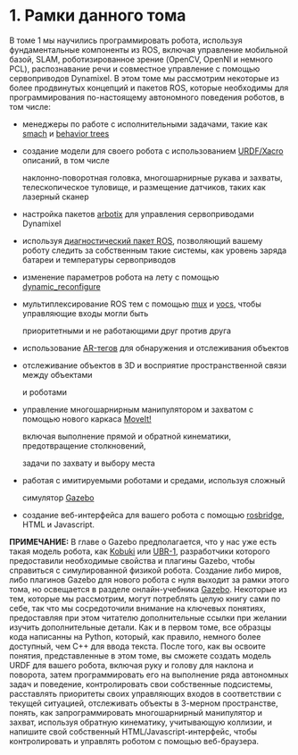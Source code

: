 # 1. Рамки данного тома

В томе 1 мы научились программировать робота, используя фундаментальные компоненты из ROS, включая управление мобильной базой, SLAM, роботизированное зрение \(OpenCV, OpenNI и немного PCL\), распознавание речи и совместное управление с помощью сервоприводов Dynamixel. В этом томе мы рассмотрим некоторые из более продвинутых концепций и пакетов ROS, которые необходимы для программирования по-настоящему автономного поведения роботов, в том числе:

* менеджеры по работе с исполнительными задачами, такие как [smach](http://wiki.ros.org/smach/Documentation) и [behavior trees](http://wiki.ros.org/decision_making/Tutorials/BehaviorTree)
* создание модели для своего робота с использованием [URDF/Xacro](http://wiki.ros.org/xacro) описаний, в том числе

  наклонно-поворотная головка, многошарнирные рукава и захваты, телескопическое туловище, и размещение датчиков, таких как лазерный сканер

* настройка пакетов [arbotix](http://wiki.ros.org/arbotix) для управления сервоприводами Dynamixel
* используя [диагностический пакет ROS](http://wiki.ros.org/diagnostics), позволяющий вашему роботу следить за собственным такие системы, как уровень заряда батареи и температуры сервоприводов
* изменение параметров робота на лету с помощью [dynamic\_reconfigure](http://wiki.ros.org/dynamic_reconfigure)
* мультиплексирование ROS тем с помощью [mux](http://wiki.ros.org/topic_tools/mux) и [yocs](http://wiki.ros.org/yocs_cmd_vel_mux), чтобы управляющие входы могли быть

  приоритетными и не работающими друг против друга

* использование [AR-тегов](http://wiki.ros.org/ar_track_alvar) для обнаружения и отслеживания объектов
* отслеживание объектов в 3D и восприятие пространственной связи между объектами

  и роботами

* управление многошарнирным манипулятором и захватом с помощью нового каркаса [MoveIt!](http://wiki.ros.org/moveit)

  включая выполнение прямой и обратной кинематики, предотвращение столкновений,

  задачи по захвату и выбору места

* работая с имитируемыми роботами и средами, используя сложный

  симулятор [Gazebo](http://wiki.ros.org/gazebo)

* создание веб-интерфейса для вашего робота с помощью [rosbridge](http://wiki.ros.org/rosbridge), HTML и Javascript.

**ПРИМЕЧАНИЕ:** В главе о Gazebo предполагается, что у нас уже есть такая модель робота, как [Kobuki](http://wiki.ros.org/kobuki) или [UBR-1](https://spectrum.ieee.org/automaton/robotics/industrial-robots/unbounded-robotics-revolutionizes-affordable-mobile-manipulation-with-ubr1), разработчики которого предоставили необходимые свойства и плагины Gazebo, чтобы справиться с симулированной физикой робота. Создание либо миров, либо плагинов Gazebo для нового робота с нуля выходит за рамки этого тома, но освещается в разделе онлайн-учебника [Gazebo](http://wiki.ros.org/simulator_gazebo/Tutorials). Некоторые из тем, которые мы рассмотрим, могут потреблять целую книгу сами по себе, так что мы сосредоточили внимание на ключевых понятиях, предоставляя при этом читателю дополнительные ссылки при желании изучить дополнительные детали. Как и в первом томе, все образцы кода написанны на Python, который, как правило, немного более доступный, чем C++ для ввода текста. После того, как вы освоите понятия, представленные в этом томе, вы сможете создать модель URDF для вашего робота, включая руку и голову для наклона и поворота, затем программировать его на выполнение ряда автономных задач и поведение, контролировать свои собственные подсистемы, расставлять приоритеты своих управляющих входов в соответствии с текущей ситуацией, отслеживать объекты в 3-мерном пространстве, понять, как запрограммировать многошарнирный манипулятор и захват, используя обратную кинематику, учитывающую коллизии, и напишите свой собственный HTML/Javascript-интерфейс, чтобы контролировать и управлять роботом с помощью веб-браузера.

